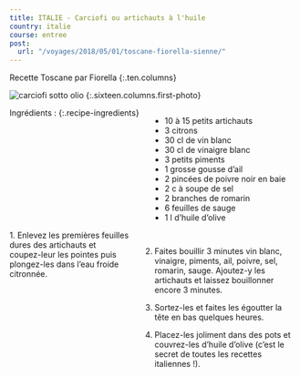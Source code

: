 ```yaml
---
title: ITALIE - Carciofi ou artichauts à l'huile
country: italie
course: entree
post:
  url: "/voyages/2018/05/01/toscane-fiorella-sienne/"
---
```


Recette Toscane par Fiorella
{:.ten.columns}
<!--fin extrait-->

![carciofi sotto olio](https://lh3.googleusercontent.com/HUAHX5QpgDCCvrHF5vyhbFytVUtYh2LiUVlBfGAFjZAc64xI51BQMif5WSaKG4P7jnbH68SLnKw0p5k1sT7bf5ypetXqWa7zw2MgV0cU-1Nd9RUjbS-xSw_ggxT5ew1_FGRW534x5kEro1zbYBaTM8-fwI_y7F-sd9evLvsL-TjKN9EAjnQPd7UYnjuXf0AxPoAX2mijYve8Fc70qb5cIEYvglsaf2tuRa7feeLzrqe5P8mQAAYc8gcOHMXL-iReBtjmtdkhhbMXH0oYmj4S3irMP5506eAbGyPSc5Fy-tkcfif7R7lbjY5mhD3hIB6EgJ_QX5LkN3eT38snkzTxPG9YHGV-z2KMCqhUkN0zsEZUWbcG0ZTO3oP1TX7XwYDz9z1GOK-zW4eicUM8iVozonP76iyJ-rGdTSqoqLPbEkqYQxOqDuZ7ahGLFTe5HgwQCFhODiOSCDXyQOSNznnhCrwsvqsO5m1W9dHafj9bRfABup5oqsvGznTDArw_kg0z5YDg5p1mUyK_z42OZSU7NhDqXkZou_un54aH9o65SQvmua0mxiD3UmHw1Rp8z-qsxirw8lpjLep1r2Tee-3x2wyDAp5zl-gVEtVYGqY0YrUJvtjXzZp8D_hlOjKrC-ruIe4E_aBgcYZ2wvB_0hgFr2egFoNyaCk4jfEWWTpN_-B26U-bgHBHRD2-f-ynpFfOTpqy7RnErKQzalcmYPTCbMRD=w900)
{:.sixteen.columns.first-photo}

<div class="four columns" markdown="1">
Ingrédients :
{:.recipe-ingredients}

- 10 à 15 petits artichauts
- 3 citrons
- 30 cl de vin blanc
- 30 cl de vinaigre blanc
- 3 petits piments
- 1 grosse gousse d’ail
- 2 pincées de poivre noir en baie
- 2 c à soupe de sel
- 2 branches de romarin
- 6 feuilles de sauge
- 1 l d’huile d’olive
</div>

<div class="ten columns" markdown="1">
1. Enlevez les premières feuilles dures des artichauts et coupez-leur les pointes puis plongez-les dans l’eau froide citronnée.

2. Faites bouillir 3 minutes vin blanc, vinaigre, piments, ail, poivre, sel, romarin, sauge. Ajoutez-y les artichauts et laissez bouillonner encore 3 minutes.

3. Sortez-les et faites les égoutter la tête en bas quelques heures.

4. Placez-les joliment dans des pots et couvrez-les d’huile d’olive (c’est le secret de toutes les recettes italiennes !).
</div>
